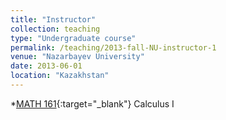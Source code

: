```yaml
---
title: "Instructor"
collection: teaching
type: "Undergraduate course"
permalink: /teaching/2013-fall-NU-instructor-1
venue: "Nazarbayev University"
date: 2013-06-01
location: "Kazakhstan"
---
```

  *[MATH 161](https://sst.nu.edu.kz/mathematics-courses/){:target="_blank"} Calculus I 
  